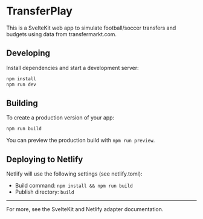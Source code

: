 # TransferPlay

This is a SvelteKit web app to simulate football/soccer transfers and budgets using data from transfermarkt.com.

## Developing

Install dependencies and start a development server:

```bash
npm install
npm run dev
```

## Building

To create a production version of your app:

```bash
npm run build
```

You can preview the production build with `npm run preview`.

## Deploying to Netlify

Netlify will use the following settings (see netlify.toml):
- Build command: `npm install && npm run build`
- Publish directory: `build`

---

For more, see the SvelteKit and Netlify adapter documentation.
